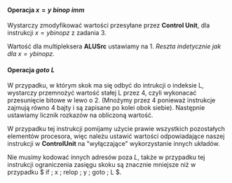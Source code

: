 #### Operacja $x = y \; binop \; imm$

Wystarczy zmodyfikować wartości przesyłane przez **Control Unit**, dla instrukcji $x = y binop z$ z zadania 3.

Wartość dla multipleksera **ALUSrc** ustawiamy na $1$.
_Reszta indetycznie jak dla $x = y binop z$._

#### Operacja $goto \; L$

W przypadku, w którym skok ma się odbyć do intrukcji o indeksie L, wystarczy przemnożyć wartość stałej L przez 4, czyli wykonacać przesunięcie bitowe w lewo o 2. (Mnożymy przez 4 ponieważ instrukcje zajmują równo 4 bajty i są zapisane po kolei obok siebie). Następnie ustawiamy licznik rozkazów na obliczoną wartość.

W przypadku tej instrukcji pomijamy użycie prawie wszystkich pozostałych elementów procesora, więc należu ustawić wartości odpowiadające naszej instrukcji w **ControlUnit** na "wyłączające" wykorzystanie innych układów.

Nie musimy kodować innych adresów poza $L$, także w przypadku tej instrukcji ograniczenia zasięgu skoku są znacznie mniejsze niż w przypadku $ if \; x \; relop \; y \; goto \; L $.
